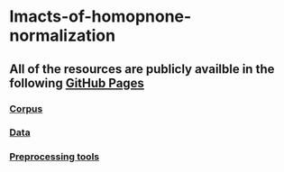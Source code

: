 # Imacts-of-homopnone-normalization
## All of the resources are publicly availble in the following [GitHub Pages](https://github.com/uhh-lt/amharicmodels) 

### [Corpus](https://data.mendeley.com/datasets/dtywyf3sth/1) <br/>
### [Data](https://github.com/uhh-lt/amharicmodels/tree/master/data) <br/>
### [Preprocessing tools](https://github.com/uhh-lt/amharicmodels/tree/master/normalization) <br/>


